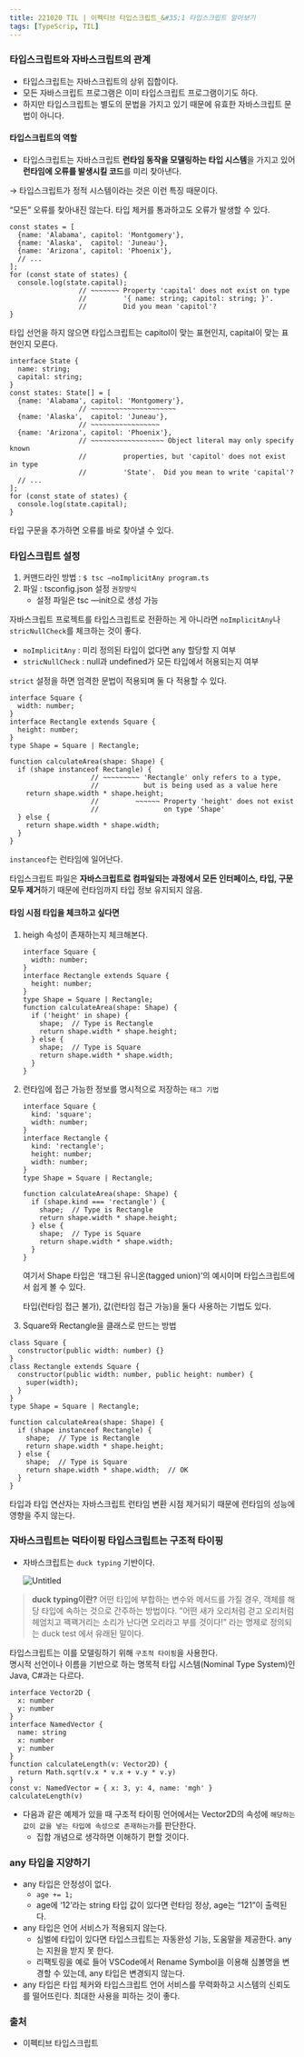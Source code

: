 ```yaml
---
title: 221020 TIL | 이펙티브 타입스크립트_&#35;1 타입스크립트 알아보기
tags: [TypeScrip, TIL]
---
```


### 타입스크립트와 자바스크립트의 관계

- 타입스크립트는 자바스크립트의 상위 집합이다.
- 모든 자바스크립트 프로그램은 이미 타입스크립트 프로그램이기도 하다.
- 하지만 타입스크립트는 별도의 문법을 가지고 있기 때문에 유효한 자바스크립트 문법이 아니다.

#### 타입스크립트의 역할

- 타입스크립트는 자바스크립트 **런타임 동작을 모델링하는 타입 시스템**을 가지고 있어 **런타임에 오류를 발생시킬 코드**를 미리 찾아낸다.

→ 타입스크립트가 정적 시스템이라는 것은 이런 특징 때문이다.

“모든” 오류를 찾아내진 않는다. 타입 체커를 통과하고도 오류가 발생할 수 있다.

```tsx
const states = [
  {name: 'Alabama', capitol: 'Montgomery'},
  {name: 'Alaska',  capitol: 'Juneau'},
  {name: 'Arizona', capitol: 'Phoenix'},
  // ...
];
for (const state of states) {
  console.log(state.capital);
                 // ~~~~~~~ Property 'capital' does not exist on type
                 //         '{ name: string; capitol: string; }'.
                 //         Did you mean 'capitol'?
}
```

타입 선언을 하지 않으면 타입스크립트는 capitol이 맞는 표현인지, capital이 맞는 표현인지 모른다.

```tsx
interface State {
  name: string;
  capital: string;
}
const states: State[] = [
  {name: 'Alabama', capitol: 'Montgomery'},
                 // ~~~~~~~~~~~~~~~~~~~~~
  {name: 'Alaska',  capitol: 'Juneau'},
                 // ~~~~~~~~~~~~~~~~~
  {name: 'Arizona', capitol: 'Phoenix'},
                 // ~~~~~~~~~~~~~~~~~~ Object literal may only specify known
                 //         properties, but 'capitol' does not exist in type
                 //         'State'.  Did you mean to write 'capital'?
  // ...
];
for (const state of states) {
  console.log(state.capital);
}
```

타입 구문을 추가하면 오류를 바로 찾아낼 수 있다.

### 타입스크립트 설정

1. 커맨드라인 방법 : `$ tsc —noImplicitAny program.ts`
2. 파일 : tsconfig.json 설정 `권장방식`
    - 설정 파일은 tsc —init으로 생성 가능

자바스크립트 프로젝트를 타입스크립트로 전환하는 게 아니라면 `noImplicitAny`나 `stricNullCheck`를 체크하는 것이 좋다.

- `noImplicitAny` : 미리 정의된 타입이 없다면 any 할당할 지 여부
- `stricNullCheck` : null과 undefined가 모든 타입에서 허용되는지 여부

`strict` 설정을 하면 엄격한 문법이 적용되며 둘 다 적용할 수 있다.

```tsx
interface Square {
  width: number;
}
interface Rectangle extends Square {
  height: number;
}
type Shape = Square | Rectangle;

function calculateArea(shape: Shape) {
  if (shape instanceof Rectangle) {
                    // ~~~~~~~~~ 'Rectangle' only refers to a type,
                    //           but is being used as a value here
    return shape.width * shape.height;
                    //         ~~~~~~ Property 'height' does not exist
                    //                on type 'Shape'
  } else {
    return shape.width * shape.width;
  }
}
```

`instanceof`는 런타임에 일어난다.

타입스크립트 파일은 **자바스크립트로 컴파일되는 과정에서 모든 인터페이스, 타입, 구문 모두 제거**하기 때문에 런타임까지 타입 정보 유지되지 않음.  

#### 타임 시점 타입을 체크하고 싶다면

1. heigh 속성이 존재하는지 체크해본다.
    
    ```tsx
    interface Square {
      width: number;
    }
    interface Rectangle extends Square {
      height: number;
    }
    type Shape = Square | Rectangle;
    function calculateArea(shape: Shape) {
      if ('height' in shape) {
        shape;  // Type is Rectangle
        return shape.width * shape.height;
      } else {
        shape;  // Type is Square
        return shape.width * shape.width;
      }
    }
    ```
    
2. 런타임에 접근 가능한 정보를 명시적으로 저장하는 `태그 기법`
    
    ```tsx
    interface Square {
      kind: 'square';
      width: number;
    }
    interface Rectangle {
      kind: 'rectangle';
      height: number;
      width: number;
    }
    type Shape = Square | Rectangle;
    
    function calculateArea(shape: Shape) {
      if (shape.kind === 'rectangle') {
        shape;  // Type is Rectangle
        return shape.width * shape.height;
      } else {
        shape;  // Type is Square
        return shape.width * shape.width;
      }
    }
    ```
    
    여기서 Shape 타입은 ‘태그된 유니온(tagged union)’의 예시이며 타입스크립트에서 쉽게 볼 수 있다.
    
    타입(런타임 접근 불가), 값(런타임 접근 가능)을 둘다 사용하는 기법도 있다.
    
3. Square와 Rectangle을 클래스로 만드는 방법

```tsx
class Square {
  constructor(public width: number) {}
}
class Rectangle extends Square {
  constructor(public width: number, public height: number) {
    super(width);
  }
}
type Shape = Square | Rectangle;

function calculateArea(shape: Shape) {
  if (shape instanceof Rectangle) {
    shape;  // Type is Rectangle
    return shape.width * shape.height;
  } else {
    shape;  // Type is Square
    return shape.width * shape.width;  // OK
  }
}
```

타입과 타입 연산자는 자바스크립트 런타임 변환 시점 제거되기 때문에 런타임의 성능에 영향을 주지 않는다.

### 자바스크립트는 덕타이핑 타입스크립트는 구조적 타이핑

- 자바스크립트는 `duck typing` 기반이다.
    
    ![Untitled](https://s3.us-west-2.amazonaws.com/secure.notion-static.com/78274612-65b5-491f-b31e-090ecda667dc/Untitled.png?X-Amz-Algorithm=AWS4-HMAC-SHA256&X-Amz-Content-Sha256=UNSIGNED-PAYLOAD&X-Amz-Credential=AKIAT73L2G45EIPT3X45%2F20221020%2Fus-west-2%2Fs3%2Faws4_request&X-Amz-Date=20221020T131118Z&X-Amz-Expires=86400&X-Amz-Signature=5f754d878f57236da821095a3f71b6aec70fc2136c18ae423b8ed0b8f1228d10&X-Amz-SignedHeaders=host&response-content-disposition=filename%20%3D%22Untitled.png%22&x-id=GetObject)
    

> **duck typing이란?**
어떤 타입에 부합하는 변수와 메서드를 가질 경우, 객체를 해당 타입에 속하는 것으로 간주하는 방법이다.
”어떤 새가 오리처럼 걷고 오리처럼 헤엄치고 꽥꽥거리는 소리가 난다면 오리라고 부를 것이다!” 라는 명제로 정의되는 duck test 에서 유래된 말이다.  

타입스크립트는 이를 모델링하기 위해 `구조적 타이핑`을 사용한다.  
명시적 선언이나 이름을 기반으로 하는 명목적 타입 시스템(Nominal Type System)인 Java, C#과는 다르다.

```tsx
interface Vector2D {
  x: number
  y: number
}
interface NamedVector {
  name: string
  x: number
  y: number
}
function calculateLength(v: Vector2D) {
  return Math.sqrt(v.x * v.x + v.y * v.y)
}
const v: NamedVector = { x: 3, y: 4, name: 'mgh' }
calculateLength(v)
```

- 다음과 같은 예제가 있을 때 구조적 타이핑 언어에서는 Vector2D의 속성에 `해당하는 값이 값을 넣는 타입에 속성으로 존재하는가`를 판단한다.
    - 집합 개념으로 생각하면 이해하기 편할 것이다.

### any 타입을 지양하기

- any 타입은 안정성이 없다.
    - `age += 1;`
    - age에 ‘12’라는 string 타입 값이 있다면 런타임 정상, age는 “121”이 출력된다.
- any 타입은 언어 서비스가 적용되지 않는다.
    - 심벌에 타입이 있다면 타입스크립트는 자동완성 기능, 도움말을 제공한다. any는 지원을 받지 못 한다.
    - 리팩토링을 예로 들어 VSCode에서 Rename Symbol을 이용해 심볼명을 변경할 수 있는데, any 타입은 변경되지 않는다.
- any 타입은 타입 체커와 타입스크립트 언어 서비스를 무력화하고 시스템의 신뢰도를 떨어뜨린다. 최대한 사용을 피하는 것이 좋다. 

### 출처 
- 이펙티브 타입스크립트